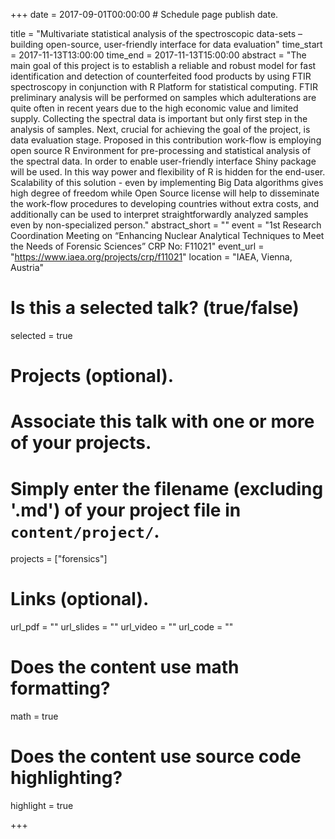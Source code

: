 +++
date = 2017-09-01T00:00:00  # Schedule page publish date.

title = "Multivariate statistical analysis of the spectroscopic data-sets – building open-source, user-friendly interface for data evaluation"
time_start = 2017-11-13T13:00:00
time_end = 2017-11-13T15:00:00
abstract = "The main goal of this project is to establish a reliable and robust model for fast identification and detection of counterfeited food products by using FTIR spectroscopy in conjunction with R Platform for statistical computing. FTIR preliminary analysis will be performed on samples which adulterations are quite often in recent years due to the high economic value and limited supply. Collecting the spectral data is important but only first step in the analysis of samples. Next, crucial for achieving the goal of the project, is data evaluation stage. Proposed in this contribution work-flow is employing open source R Environment for pre-processing and statistical analysis of the spectral data. In order to enable user-friendly interface Shiny package will be used. In this way power and flexibility of R is hidden for the end-user. Scalability of this solution - even by implementing Big Data algorithms gives high degree of freedom while Open Source license will help to disseminate the work-flow procedures to developing countries without extra costs, and additionally can be used to interpret straightforwardly analyzed samples even by non-specialized person."
abstract_short = ""
event = "1st Research Coordination Meeting on “Enhancing Nuclear Analytical Techniques to Meet the Needs of Forensic Sciences” CRP No: F11021"
event_url = "https://www.iaea.org/projects/crp/f11021"
location = "IAEA, Vienna, Austria"

# Is this a selected talk? (true/false)
selected = true

# Projects (optional).
#   Associate this talk with one or more of your projects.
#   Simply enter the filename (excluding '.md') of your project file in `content/project/`.
projects = ["forensics"]

# Links (optional).
url_pdf = ""
url_slides = ""
url_video = ""
url_code = ""

# Does the content use math formatting?
math = true

# Does the content use source code highlighting?
highlight = true

+++
